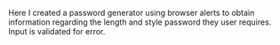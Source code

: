 Here I created a password generator using browser alerts to obtain  information regarding the length and style password they user requires. Input is validated for error.

